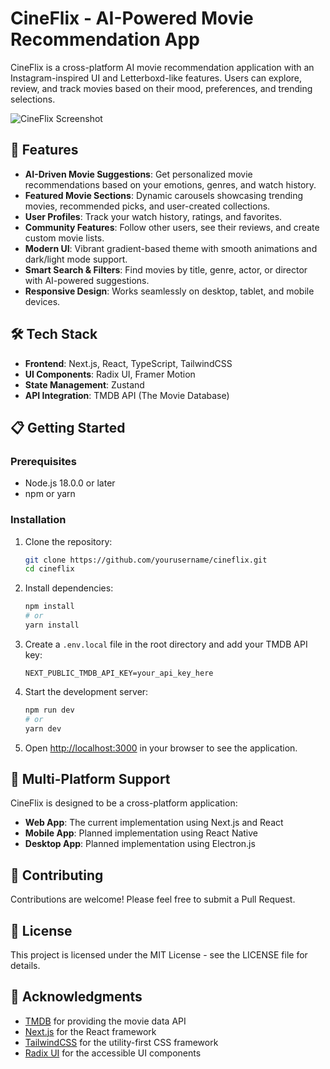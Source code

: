 # CineFlix - AI-Powered Movie Recommendation App

CineFlix is a cross-platform AI movie recommendation application with an Instagram-inspired UI and Letterboxd-like features. Users can explore, review, and track movies based on their mood, preferences, and trending selections.

![CineFlix Screenshot](https://via.placeholder.com/800x400?text=CineFlix+Screenshot)

## 🚀 Features

- **AI-Driven Movie Suggestions**: Get personalized movie recommendations based on your emotions, genres, and watch history.
- **Featured Movie Sections**: Dynamic carousels showcasing trending movies, recommended picks, and user-created collections.
- **User Profiles**: Track your watch history, ratings, and favorites.
- **Community Features**: Follow other users, see their reviews, and create custom movie lists.
- **Modern UI**: Vibrant gradient-based theme with smooth animations and dark/light mode support.
- **Smart Search & Filters**: Find movies by title, genre, actor, or director with AI-powered suggestions.
- **Responsive Design**: Works seamlessly on desktop, tablet, and mobile devices.

## 🛠️ Tech Stack

- **Frontend**: Next.js, React, TypeScript, TailwindCSS
- **UI Components**: Radix UI, Framer Motion
- **State Management**: Zustand
- **API Integration**: TMDB API (The Movie Database)

## 📋 Getting Started

### Prerequisites

- Node.js 18.0.0 or later
- npm or yarn

### Installation

1. Clone the repository:
   ```bash
   git clone https://github.com/yourusername/cineflix.git
   cd cineflix
   ```

2. Install dependencies:
   ```bash
   npm install
   # or
   yarn install
   ```

3. Create a `.env.local` file in the root directory and add your TMDB API key:
   ```
   NEXT_PUBLIC_TMDB_API_KEY=your_api_key_here
   ```

4. Start the development server:
   ```bash
   npm run dev
   # or
   yarn dev
   ```

5. Open [http://localhost:3000](http://localhost:3000) in your browser to see the application.

## 📱 Multi-Platform Support

CineFlix is designed to be a cross-platform application:

- **Web App**: The current implementation using Next.js and React
- **Mobile App**: Planned implementation using React Native
- **Desktop App**: Planned implementation using Electron.js

## 🤝 Contributing

Contributions are welcome! Please feel free to submit a Pull Request.

## 📄 License

This project is licensed under the MIT License - see the LICENSE file for details.

## 🙏 Acknowledgments

- [TMDB](https://www.themoviedb.org/) for providing the movie data API
- [Next.js](https://nextjs.org/) for the React framework
- [TailwindCSS](https://tailwindcss.com/) for the utility-first CSS framework
- [Radix UI](https://www.radix-ui.com/) for the accessible UI components
